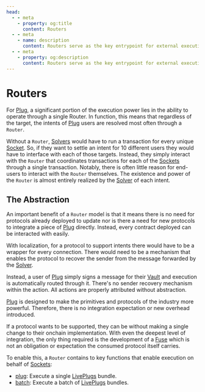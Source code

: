 ```yaml
---
head:
  - - meta
    - property: og:title
      content: Routers
  - - meta
    - name: description
      content: Routers serve as the key entrypoint for external execution of Plug.
  - - meta
    - property: og:description
      content: Routers serve as the key entrypoint for external execution of Plug.
---
```


# Routers

For [Plug](/), a significant portion of the execution power lies in the ability to operate through a single Router. In function, this means that regardless of the target, the intents of [Plug](/) users are resolved most often through a `Router`.

Without a `Router`, [Solvers](/core/solvers) would have to run a transaction for every unique [Socket](/core/sockets). So, if they want to settle an intent for 10 different users they would have to interface with each of those targets. Instead, they simply interact with the `Router` that coordinates transactions for each of the [Sockets](/core/sockets) through a single transaction. Notably, there is often little reason for end-users to interact with the `Router` themselves. The existence and power of the `Router` is almost entirely realized by the [Solver](/core/solvers) of each intent.

## The Abstraction

An important benefit of a `Router` model is that it means there is no need for protocols already deployed to update nor is there a need for new protocols to integrate a piece of [Plug](/) directly. Instead, every contract deployed can be interacted with easily.

With localization, for a protocol to support intents there would have to be a wrapper for every connection. There would need to be a mechanism that enables the protocol to recover the sender from the message forwarded by the [Solver](/core/solvers).

Instead, a user of [Plug](/) simply signs a message for their [Vault](/instances/vaults) and execution is automatically routed through it. There's no sender recovery mechanism within the action. All actions are properly attributed without abstraction.

[Plug](/) is designed to make the primitives and protocols of the industry more powerful. Therefore, there is no integration expectation or new overhead introduced.

If a protocol wants to be supported, they can be without making a single change to their onchain implementation. With even the deepest level of integration, the only thing required is the development of a [Fuse](/core/fuses) which is not an obligation or expectation the consumed protocol itself carries.

To enable this, a `Router` contains to key functions that enable execution on behalf of [Sockets](/core/sockets):

- [plug](/core/routers/plug): Execute a single [LivePlugs](/generated/base-types/LivePlugs) bundle.
- [batch](/core/routers/batch): Execute a batch of [LivePlugs](/generated/base-types/LivePlugs) bundles.
